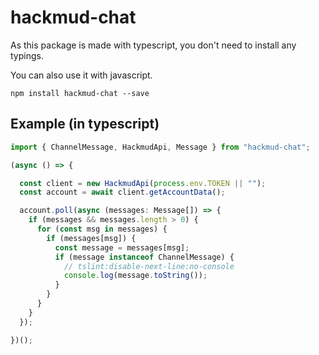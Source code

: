 # hackmud-chat

As this package is made with typescript, you don't need to install any typings.

You can also use it with javascript.

`npm install hackmud-chat --save`

## Example (in typescript)

```ts
import { ChannelMessage, HackmudApi, Message } from "hackmud-chat";

(async () => {

  const client = new HackmudApi(process.env.TOKEN || "");
  const account = await client.getAccountData();

  account.poll(async (messages: Message[]) => {
    if (messages && messages.length > 0) {
      for (const msg in messages) {
        if (messages[msg]) {
          const message = messages[msg];
          if (message instanceof ChannelMessage) {
            // tslint:disable-next-line:no-console
            console.log(message.toString());
          }
        }
      }
    }
  });

})();
```
